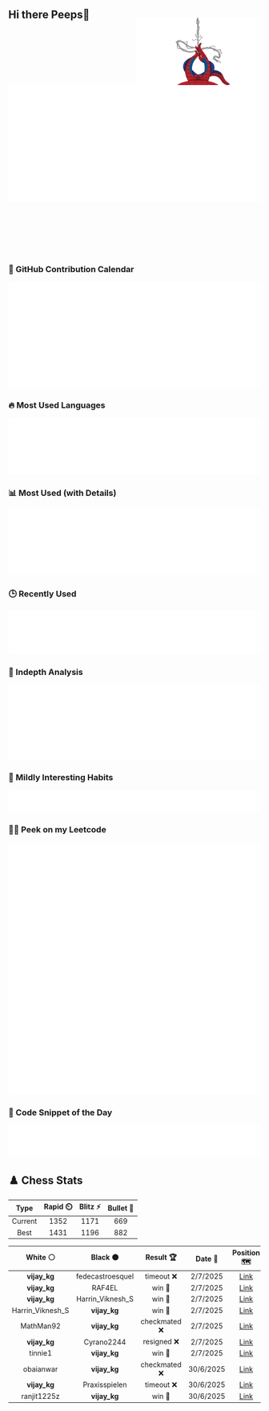 ## Hi there Peeps👋

<p style="text-align: right; margin-top: -40px; position: relative; top: 15px;">
  <img src="./assets/spidertocat.png" width="250" height="250" alt="Spider-Ham swinging" align="right">
</p>

<div style="position: relative; width: 100%; height: auto;">
  <img src="./metrics.classic.svg" alt="Metrics" style="position: relative; top: -100px; left: 0; z-index: 1; display: block;">
</div>

### 📅 GitHub Contribution Calendar

![Half-year](./metrics.plugin.isocalendar.svg)

### 🔥 Most Used Languages
![Most Used](metrics.plugin.languages.svg)

### 📊 Most Used (with Details)
![Most Used Details](metrics.plugin.languages.details.svg)

### 🕒 Recently Used
![Recently Used](metrics.plugin.languages.recent.svg)

### 📌 Indepth Analysis
![Indepth](metrics.plugin.languages.indepth.svg)

### 🧠 Mildly Interesting Habits

![Habits Facts](./metrics.plugin.habits.facts.svg)

### 🧑‍💻 Peek on my Leetcode 

![LeetCode Stats](metrics.plugin.leetcode.svg)

### 📝 Code Snippet of the Day

![Code Snippet](./metrics.plugin.code.svg)

## ♟️ Chess Stats

<!--START_SECTION:chessStats-->
<!-- Automatically generated with https://github.com/Balastrong/chess-stats-action -->

| Type | Rapid ⏲️ | Blitz ⚡ | Bullet 🔫 |
|:---:|:---:|:---:|:---:|
| Current | 1352 | 1171 | 669 |
| Best | 1431 | 1196 | 882 |

| White ⚪ | Black ⚫ | Result 🏆 | Date 📅 | Position 🗺️ | Type 🕕 |
|:---:|:---:|:---:|:---:|:---:|:---:|
| **vijay_kg** | fedecastroesquel | timeout ❌ | 2/7/2025 | <a href="http://www.ee.unb.ca/cgi-bin/tervo/fen.pl?select=r4rk1/p4pp1/2Q1bn1p/5q2/5P2/2B5/PPP3PP/R4RK1 w - - 0 23">Link</a> | Blitz |
| **vijay_kg** | RAF4EL | win 🥇 | 2/7/2025 | <a href="http://www.ee.unb.ca/cgi-bin/tervo/fen.pl?select=k2rq3/1Q3R1p/p1n1B3/8/8/P2P4/1PP4P/1K6 b - - 0 28">Link</a> | Blitz |
| **vijay_kg** | Harrin_Viknesh_S | win 🥇 | 2/7/2025 | <a href="http://www.ee.unb.ca/cgi-bin/tervo/fen.pl?select=2k5/2Q5/3K4/3P4/8/8/6P1/8 b - - 12 59">Link</a> | Blitz |
| Harrin_Viknesh_S | **vijay_kg** | win 🥇 | 2/7/2025 | <a href="http://www.ee.unb.ca/cgi-bin/tervo/fen.pl?select=7k/2qK1Qpp/1p3p2/p7/6B1/P5bP/1PP1r3/8 w - - 12 42">Link</a> | Blitz |
| MathMan92 | **vijay_kg** | checkmated ❌ | 2/7/2025 | <a href="http://www.ee.unb.ca/cgi-bin/tervo/fen.pl?select=2r1r2k/1pqb2pQ/p2bp2p/3pn3/P2P4/2PB1N1P/1P3PP1/R3R1K1 b - - 1 19">Link</a> | Blitz |
| **vijay_kg** | Cyrano2244 | resigned ❌ | 2/7/2025 | <a href="http://www.ee.unb.ca/cgi-bin/tervo/fen.pl?select=8/8/8/2Pp4/8/7K/8/1k4q1 w - - 0 60">Link</a> | Blitz |
| tinnie1 | **vijay_kg** | win 🥇 | 2/7/2025 | <a href="http://www.ee.unb.ca/cgi-bin/tervo/fen.pl?select=2k5/pp1n1p2/2pq1n2/3p4/3P1R2/1BN4r/PPP5/R6K w - - 0 25">Link</a> | Blitz |
| obaianwar | **vijay_kg** | checkmated ❌ | 30/6/2025 | <a href="http://www.ee.unb.ca/cgi-bin/tervo/fen.pl?select=r3q1k1/pb1nbrQp/1p3p1B/2p5/2BpP3/P7/1PPN2PP/R4RK1 b - - 0 18">Link</a> | Blitz |
| **vijay_kg** | Praxisspielen | timeout ❌ | 30/6/2025 | <a href="http://www.ee.unb.ca/cgi-bin/tervo/fen.pl?select=3R4/7p/r3pkp1/4Np2/6P1/2p4P/2n2P2/6K1 w - - 1 37">Link</a> | Blitz |
| ranjit1225z | **vijay_kg** | win 🥇 | 30/6/2025 | <a href="http://www.ee.unb.ca/cgi-bin/tervo/fen.pl?select=2r2rk1/1p1q1pp1/p2bpn1p/5b2/8/P1NPBN1P/1PP2PP1/R2QR1K1 w - - 1 15">Link</a> | Blitz |

<!--END_SECTION:chessStats-->
